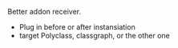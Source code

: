 Better addon receiver.

+ Plug in before or after instansiation
+ target Polyclass, classgraph, or the other one

